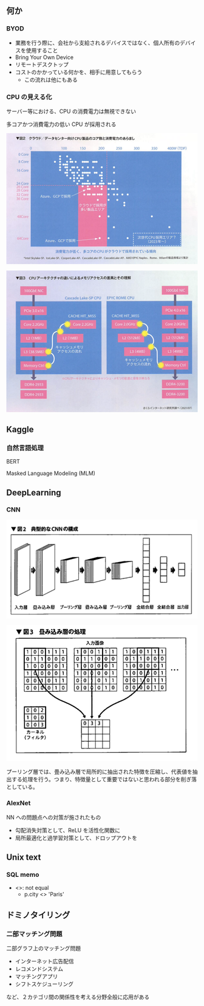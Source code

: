 ## 何か

### BYOD
- 業務を行う際に、会社から支給されるデバイスではなく、個人所有のデバイスを使用すること
- Bring Your Own Device
- リモートデスクトップ
- コストのかかっている何かを、相手に用意してもらう
  - この流れは他にもある

### CPU の見える化
サーバー等における、CPU の消費電力は無視できない

多コアかつ消費電力の低い CPU が採用される

![](img/cloud_cpu.png)

![](img/memory_access.png)


## Kaggle

### 自然言語処理
BERT

Masked Language Modeling (MLM)


## DeepLearning

### CNN
![](img/cnn.png)

![](img/conv.png)

プーリング層では、畳み込み層で局所的に抽出された特徴を圧縮し、代表値を抽出する処理を行う。つまり、特徴量として重要ではないと思われる部分を削ぎ落としている。

### AlexNet
NN への問題点への対策が施されたもの

- 勾配消失対策として、ReLU を活性化関数に
- 局所最適化と過学習対策として、ドロップアウトを


## Unix text

### SQL memo
- <>: not equal
  - p.city <> 'Paris'

## ドミノタイリング

### 二部マッチング問題
二部グラフ上のマッチング問題

- インターネット広告配信
- レコメンドシステム
- マッチングアプリ
- シフトスケジューリング

など、２カテゴリ間の関係性を考える分野全般に応用がある
